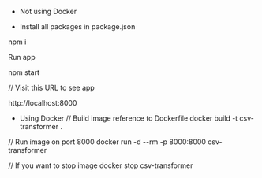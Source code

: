 * Not using Docker 

+ Install all packages in package.json

npm i

Run app

npm start

// Visit this URL to see app

http://localhost:8000

* Using Docker
// Build image reference to Dockerfile
docker build -t csv-transformer .

// Run image on port 8000
docker run -d --rm -p 8000:8000 csv-transformer

// If you want to stop image
docker stop csv-transformer

